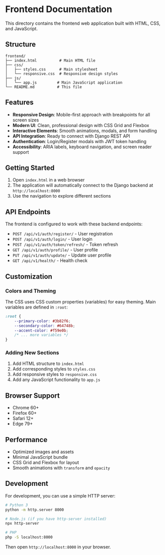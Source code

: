 # Frontend Documentation

This directory contains the frontend web application built with HTML, CSS, and JavaScript.

## Structure

```
frontend/
├── index.html          # Main HTML file
├── css/
│   ├── styles.css      # Main stylesheet
│   └── responsive.css  # Responsive design styles
├── js/
│   └── app.js         # Main JavaScript application
└── README.md          # This file
```

## Features

- **Responsive Design**: Mobile-first approach with breakpoints for all screen sizes
- **Modern UI**: Clean, professional design with CSS Grid and Flexbox
- **Interactive Elements**: Smooth animations, modals, and form handling
- **API Integration**: Ready to connect with Django REST API
- **Authentication**: Login/Register modals with JWT token handling
- **Accessibility**: ARIA labels, keyboard navigation, and screen reader support

## Getting Started

1. Open `index.html` in a web browser
2. The application will automatically connect to the Django backend at `http://localhost:8000`
3. Use the navigation to explore different sections

## API Endpoints

The frontend is configured to work with these backend endpoints:

- `POST /api/v1/auth/register/` - User registration
- `POST /api/v1/auth/login/` - User login
- `POST /api/v1/auth/token/refresh/` - Token refresh
- `GET /api/v1/auth/profile/` - User profile
- `PUT /api/v1/auth/update/` - Update user profile
- `GET /api/v1/health/` - Health check

## Customization

### Colors and Theming

The CSS uses CSS custom properties (variables) for easy theming. Main variables are defined in `:root`:

```css
:root {
    --primary-color: #3b82f6;
    --secondary-color: #64748b;
    --accent-color: #f59e0b;
    /* ... more variables */
}
```

### Adding New Sections

1. Add HTML structure to `index.html`
2. Add corresponding styles to `styles.css`
3. Add responsive styles to `responsive.css`
4. Add any JavaScript functionality to `app.js`

## Browser Support

- Chrome 60+
- Firefox 60+
- Safari 12+
- Edge 79+

## Performance

- Optimized images and assets
- Minimal JavaScript bundle
- CSS Grid and Flexbox for layout
- Smooth animations with `transform` and `opacity`

## Development

For development, you can use a simple HTTP server:

```bash
# Python 3
python -m http.server 8000

# Node.js (if you have http-server installed)
npx http-server

# PHP
php -S localhost:8000
```

Then open `http://localhost:8000` in your browser.

